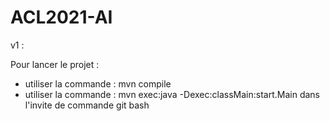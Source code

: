 # ACL2021-AI

v1 :

Pour lancer le projet :

- utiliser la commande : mvn compile
- utiliser la commande : mvn exec:java -Dexec:classMain:start.Main 
      dans l'invite de commande git bash
